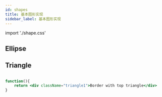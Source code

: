 ```yaml
---
id: shapes
title: 基本图形实现
sidebar_label: 基本图形实现
---
```


import './shape.css'

## Ellipse

## Triangle


```jsx live

function(){
    return <div className="triangle1">Border with top triangle</div>
}

```
